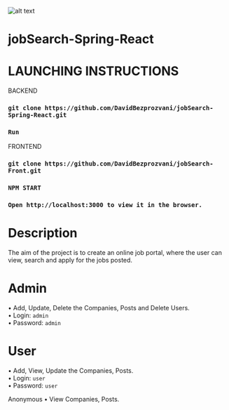 
![alt text](https://github.com/DavidBezprozvani/jobSearch-Front/blob/main/public/JOBER.svg)
# jobSearch-Spring-React

# LAUNCHING INSTRUCTIONS
BACKEND<br/>
### `git clone https://github.com/DavidBezprozvani/jobSearch-Spring-React.git`<br/>
### `Run`<br/>

FRONTEND<br/>
### `git clone https://github.com/DavidBezprozvani/jobSearch-Front.git`<br/>
### `NPM START` <br/>
### `Open http://localhost:3000 to view it in the browser.` <br/>

# Description

The aim of the project is to create an online job portal, where the user can view, search and apply for the jobs posted. 

# Admin
•	Add, Update, Delete the Companies, Posts and Delete Users. <br/>
  •	Login: `admin`<br/>
  •	Password: `admin`<br/>


# User
•	Add, View, Update the Companies, Posts.<br/>
  •	Login: `user`<br/>
  •	Password: `user`<br/>

Anonymous
•	View Companies, Posts.



